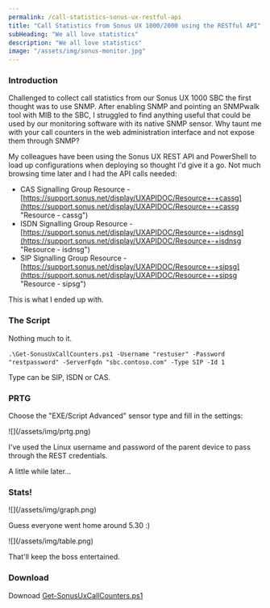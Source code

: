```yaml
---
permalink: /call-statistics-sonus-ux-restful-api
title: "Call Statistics from Sonus UX 1000/2000 using the RESTful API"
subHeading: "We all love statistics"
description: "We all love statistics"
image: "/assets/img/sonus-monitor.jpg"
---
```


### Introduction

Challenged to collect call statistics from our Sonus UX 1000 SBC the first thought was to use SNMP. After enabling SNMP and pointing an SNMPwalk tool with MIB to the SBC, I struggled to find anything useful that could be used by our monitoring software with its native SNMP sensor. Why taunt me with your call counters in the web administration interface and not expose them through SNMP?

My colleagues have been using the Sonus UX REST API and PowerShell to load up configurations when deploying so thought I'd give it a go. Not much browsing time later and I had the API calls needed:

*   CAS Signalling Group Resource - [https://support.sonus.net/display/UXAPIDOC/Resource+-+cassg](https://support.sonus.net/display/UXAPIDOC/Resource+-+cassg "Resource - cassg")
*   ISDN Signalling Group Resource - [https://support.sonus.net/display/UXAPIDOC/Resource+-+isdnsg](https://support.sonus.net/display/UXAPIDOC/Resource+-+isdnsg "Resource - isdnsg")
*   SIP Signalling Group Resource - [https://support.sonus.net/display/UXAPIDOC/Resource+-+sipsg](https://support.sonus.net/display/UXAPIDOC/Resource+-+sipsg "Resource - sipsg")

This is what I ended up with.

### The Script

Nothing much to it.

```
.\Get-SonusUxCallCounters.ps1 -Username "restuser" -Password "restpassword" -ServerFqdn "sbc.contoso.com" -Type SIP -Id 1
```

Type can be SIP, ISDN or CAS.

### PRTG

Choose the "EXE/Script Advanced" sensor type and fill in the settings:

<div>![](/assets/img/prtg.png)</div>

I've used the Linux username and password of the parent device to pass through the REST credentials.

A little while later...

### Stats!

<div>![](/assets/img/graph.png)</div>

Guess everyone went home around 5.30 :)

<div>![](/assets/img/table.png)</div>

That'll keep the boss entertained.

### Download

Downoad [Get-SonusUxCallCounters.ps1](/assets/misc/get-sonusuxcallcounters.zip "Get-SonusUxCallCounters.ps1")